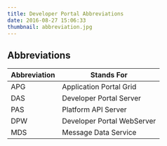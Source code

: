 ```yaml
---
title: Developer Portal Abbreviations
date: 2016-08-27 15:06:33
thumbnail: abbreviation.jpg
---
```


## Abbreviations

| Abbreviation  | Stands For  |
| ------------- | ----------- |
| APG           | Application Portal Grid |
| DAS           | Developer Portal Server |
| PAS           | Platform API Server     |
| DPW           | Developer Portal WebServer |
| MDS           | Message Data Service    |